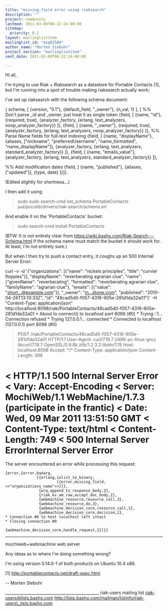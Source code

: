 ```yaml
---
title: "missing_field error using riaksearch"
description: ""
project: community
lastmod: 2011-03-09T06:32:24-08:00
sitemap:
  priority: 0.2
layout: mailinglistitem
mailinglist_id: "msg02584"
author_name: "Morten Siebuhr"
project_section: "mailinglistitem"
sent_date: 2011-03-09T06:32:24-08:00

---
```



Hi all,

I'm trying to use Riak + Riaksearch as a datastore for Portable
Contacts [1], but I'm running into a spot of trouble making riaksearch
actually work;

I've set up riaksearch with the following schema document:

{
 schema,
 [
 {version, "0.1"}, {default\_field, "\_owner"}, {n\_val, 1}
 ],
 [
 %% Don't parse \_id and \_owner, just treat it as single token
 {field, [ {name, "id"},
 {required, true},
 {analyzer\_factory, {erlang, text\_analyzers, 
noop\_analyzer\_factory}}
 ]},
 {field, [ {name, "\_owner"},
 {required, true},
 {analyzer\_factory, {erlang, text\_analyzers, 
noop\_analyzer\_factory}}
 ]},
 %% Parse Name fields for full-text indexing
 {field, [ {name, "displayName"},
 {aliases, ["nickname", "preferredUsername", 
"name\_formatted",
"name\_displayName"]},
 {analyzer\_factory, {erlang, text\_analyzers, 
standard\_analyzer\_factory}}
 ]},
 {field, [ {name, "emails\_value"},
 {analyzer\_factory, {erlang, text\_analyzers, 
standard\_analyzer\_factory}}
 ]},

 %% Add modification dates
 {field, [ {name, "published"},
 {aliases, ["updated"]},
 {type, date}
 ]}]}.

(Edited slightly for shortness...)

I then add it using
> sudo sudo search-cmd set\_schema PortableContacts 
> `pwd`/pocolib/drivers/riak-search/schema.erl

And enable it on the 'PortableContacts' bucket:
> sudo search-cmd install PortableContacts

(BTW: It is not entirely clear from
https://wiki.basho.com/Riak-Search---Schema.html if the schema name
must match the bucket it should work for. At least, I'm not entirely
sure.)

But when I then try to push a contact entry, it coughs up an 500
Internal Server Error:

curl -v -d '{"organizations": [{"name": "nickels principles", "title":
"curvier floppies"}], "displayName": "reverberating agrarian clue",
"name": {"givenName": "reverberating", "formatted": "reverberating
agrarian clue", "familyName": "agrarian clue"}, "emails": [{"value":
"short...@example.com"}], "\_owner": "m...@one.com", "published":
"2010-04-26T13:10:33Z", "id": "48cad5d0-f057-4316-905e-281d1da32a01"}'
-H "Content-Type: application/json"
http://localhost:8098/riak/PortableContacts/48cad5d0-f057-4316-905e-281d1da32a01
\* About to connect() to localhost port 8098 (#0)
\* Trying ::1... Connection refused
\* Trying 127.0.0.1... connected
\* Connected to localhost (127.0.0.1) port 8098 (#0)
> POST /riak/PortableContacts/48cad5d0-f057-4316-905e-281d1da32a01 HTTP/1.1
> User-Agent: curl/7.19.7 (i486-pc-linux-gnu) libcurl/7.19.7 OpenSSL/0.9.8k 
> zlib/1.2.3.3 libidn/1.15
> Host: localhost:8098
> Accept: \*/\*
> Content-Type: application/json
> Content-Length: 396
>
< HTTP/1.1 500 Internal Server Error
< Vary: Accept-Encoding
< Server: MochiWeb/1.1 WebMachine/1.7.3 (participate in the frantic)
< Date: Wed, 09 Mar 2011 13:51:50 GMT
< Content-Type: text/html
< Content-Length: 749
<
500 Internal Server
ErrorInternal Server Error
=====================

The server
encountered an error while processing this
request:  

```
{error,{error,badarg,
              [{erlang,iolist_to_binary,
                       [{error,missing_field,<<"organizations_name">>}]},
               {wrq,append_to_response_body,2},
               {riak_kv_wm_raw,accept_doc_body,2},
               {webmachine_resource,resource_call,3},
               {webmachine_resource,do,3},
               {webmachine_decision_core,resource_call,1},
               {webmachine_decision_core,decision,1},
* Connection #0 to host localhost left intact
* Closing connection #0
               
{webmachine_decision_core,handle_request,2}]}}
```


---

mochiweb+webmachine
web server




Any ideas as to where I'm doing something wrong?

I'm using version 0.14.0-1 of both products on Ubuntu 10.4 x86.

[1] http://portablecontacts.net/draft-spec.html

-- 
Morten Siebuhr

\_\_\_\_\_\_\_\_\_\_\_\_\_\_\_\_\_\_\_\_\_\_\_\_\_\_\_\_\_\_\_\_\_\_\_\_\_\_\_\_\_\_\_\_\_\_\_
riak-users mailing list
riak-users@lists.basho.com
http://lists.basho.com/mailman/listinfo/riak-users\_lists.basho.com

